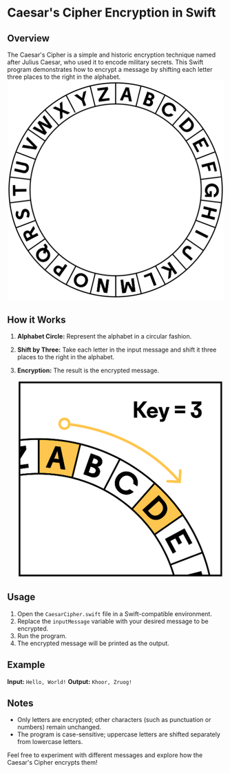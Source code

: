 # Caesar's Cipher Encryption in Swift

## Overview
The Caesar's Cipher is a simple and historic encryption technique named after Julius Caesar, who used it to encode military secrets. This Swift program demonstrates how to encrypt a message by shifting each letter three places to the right in the alphabet.
![Caesar's Cipher](images/photo1.svg)


## How it Works
1. **Alphabet Circle:** Represent the alphabet in a circular fashion.
2. **Shift by Three:** Take each letter in the input message and shift it three places to the right in the alphabet.
3. **Encryption:** The result is the encrypted message.

   ![Caesar's Cipher_Shift](images/photo2.svg)

## Usage
1. Open the `CaesarCipher.swift` file in a Swift-compatible environment.
2. Replace the `inputMessage` variable with your desired message to be encrypted.
3. Run the program.
4. The encrypted message will be printed as the output.

## Example
**Input:**
``` Hello, World! ```
**Output:**
``` Khoor, Zruog! ```

## Notes
- Only letters are encrypted; other characters (such as punctuation or numbers) remain unchanged.
- The program is case-sensitive; uppercase letters are shifted separately from lowercase letters.

Feel free to experiment with different messages and explore how the Caesar's Cipher encrypts them!
